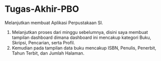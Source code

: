 # Tugas-Akhir-PBO
Melanjutkan membuat Aplikasi Perpustakaan SI.
1. Melanjutkan proses dari minggu sebelumnya, disini saya membuat tampilan
dashboard dimana dashboard ini mencakup kategori Buku, Skripsi, Pencarian,
serta Profil.
2. Kemudian pada tampilan data buku mencakup ISBN, Penulis, Penerbit, Tahun
Terbit, dan Jumlah Halaman.

